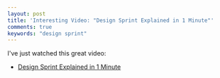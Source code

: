 ```yaml
---
layout: post
title: 'Interesting Video: "Design Sprint Explained in 1 Minute"'
comments: true
keywords: "design sprint"
---
```


I've just watched this great video:

- [Design Sprint Explained in 1 Minute](https://www.youtube.com/watch?v=QwJwemOX37w)

